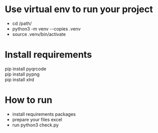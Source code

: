 # Use virtual env to run your project

- cd /path/
- python3 -m venv --copies .venv
- source .venv/bin/activate

# Install requirements

pip install pyqrcode  
pip install pypng   
pip install xlrd

# How to run

- install requirements packages  
- prepare your files excel
- run python3 check.py
